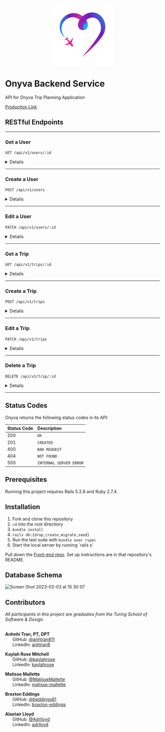 
<div id="header" align="center">
<img src="src/assets/logo_transparent.png" alt="onyva logo" width="200" height="auto" />
</div>

# Onyva Backend Service

API for Onyva Trip Planning Application

[Production Link](https://onyva-be.herokuapp.com/api/v1/trips/1)

## RESTful Endpoints


---

### Get a User


```http
GET /api/v1/users/:id
```

<details close>
<summary>  Details </summary>
<br>
    
Parameters: <br>
```
No Parameters
```

| Code | Description |
| :--- | :--- |
| 200 | `OK` |

Example Value:

```json

{
    "data": {
        "id": "1",
        "type": "user",
        "attributes": {
            "first_name": "Kaylah",
            "last_name": "Rose",
            "phone_number": null,
            "email": "kaylahrosem@gmail.com",
            "emergency_contact_name": null,
            "emergency_contact_phone_number": null,
            "google_uid": "12345678901234567890"
        }
    }
}
```

</details>

---


### Create a User



```http
POST /api/v1/users
```

<details close>
<summary>  Details </summary>
<br>
    
Parameters: <br>
```
CONTENT_TYPE=application/json
```

| Code | Description |
| :--- | :--- |
| 201 | Created |

Example Value:

```json
{
    "data": {
        "id": "3",
        "type": "user",
        "attributes": {
            "first name": "Harry",
            "last_name": "Potter",
            "phone_number": "123456789",
            "email": "harry@hogwarts.com",
            "emergency_contact_name": null,
            "emergency_contact_phone_number": null
        }
    }
}
```

</details>


---


### Edit a User

```http
PATCH /api/v1/users/:id
```

<details close>
<summary>  Details </summary>
<br>
    
Parameters: <br>
```
CONTENT_TYPE=application/json
```

| Code | Description |
| :--- | :--- |
| 200 | `OK` |

Example Value:

```json
{
    "data": {
        "id": "1",
        "type": "user",
        "attributes": {
            "first name": "bob",
            "Last_name": "Jef",
            "phone_number": "123456789",
            "email": "jef@jef.com",
            "emergency_contact_name": null,
            "emergency_contact_phone_number": null
        }
    }
}
```


</details>


---


### Get a Trip


```http
GET /api/v1/trips/:id
```

<details close>
<summary>  Details </summary>
<br>
    
Parameters: <br>
```
No Parameters
```

| Code | Description |
| :--- | :--- |
| 200 | `OK` |

Example Value:

```json
{
    "data": {
        "id": "1",
        "type": "trip",
        "attributes": {
            "name": "Girl's Trip",
            "city": "Denver",
            "country": "United States",
            "postcode": "80020",
            "place_id": "21fqirl123b1278",
            "start_date": "2023-03-14",
            "end_date": "2023-03-17",
            "image_url": "https://live.staticflickr.com/65535/52190921778_23ed1cc279_w.jpg",
            "events": [
                {
                    "id": 236,
                    "trip_id": 21,
                    "event_date": null,
                    "event_time": null,
                    "event_id": "515dc823b891e357c059ae4731ce3ad34040f00102f901af846c1000000000920315546865204465706f74204261722026204772696c6c",
                    "votes": null,
                    "confirmed": false,
                    "created_at": "2023-03-03T04:24:25.625Z",
                    "updated_at": "2023-03-03T04:24:25.625Z",
                    "name": "The Depot Bar & Grill",
                    "address": "East Hearne Avenue, Paris, TX 75460, United States of America",
                    "category": "restaurant"
                },
                {...},
                {...},
                {...},
                {etc},
            ]
        },
        "relationships": {
            "events": {
                "data": [
                    {
                        "id": "236",
                        "type": "event"
                    },
                    {...},
                    {etc},
                ]
            }
        }
    },
    "included": [
        {
            "id": "236",
            "type": "event",
            "attributes": {
                "id": 236,
                "trip_id": 21,
                "event_date": null,
                "event_time": null,
                "event_id": "515dc823b891e357c059ae4731ce3ad34040f00102f901af846c1000000000920315546865204465706f74204261722026204772696c6c",
                "votes": null,
                "confirmed": false,
                "name": "The Depot Bar & Grill",
                "address": "East Hearne Avenue, Paris, TX 75460, United States of America",
                "category": "restaurant"
            },
            "relationships": {
                "trip": {
                    "data": {
                        "id": "21",
                        "type": "trip"
                    }
                }
            }
        },
        {etc},
    ]
}
```


</details>


---


### Create a Trip

```http
POST /api/v1/trips
```

<details close>
<summary>  Details </summary>
<br>
    
Parameters: <br>
```
CONTENT_TYPE=application/json
```

| Code | Description |
| :--- | :--- |
| 201 | `CREATED` |

Example Value:

```json
{
    "data": {
        "id": "1",
        "type": "trip",
        "attributes": {
            "name": "Girl's Trip",
            "city": "Denver",
            "country": "United States",
            "postcode": "80020",
            "place_id": "21fqirl123b1278",
            "start_date": "2023-03-14",
            "end_date": "2023-03-17",
            "image_url": "https://live.staticflickr.com/65535/52190921778_23ed1cc279_w.jpg",
            "events": [
                {
                    "id": 236,
                    "trip_id": 21,
                    "event_date": null,
                    "event_time": null,
                    "event_id": "515dc823b891e357c059ae4731ce3ad34040f00102f901af846c1000000000920315546865204465706f74204261722026204772696c6c",
                    "votes": null,
                    "confirmed": false,
                    "created_at": "2023-03-03T04:24:25.625Z",
                    "updated_at": "2023-03-03T04:24:25.625Z",
                    "name": "The Depot Bar & Grill",
                    "address": "East Hearne Avenue, Paris, TX 75460, United States of America",
                    "category": "restaurant"
                },
                {...},
                {...},
                {...},
                {etc},
            ]
        },
        "relationships": {
            "events": {
                "data": [
                    {
                        "id": "236",
                        "type": "event"
                    },
                    {...},
                    {etc},
                ]
            }
        }
    },
    "included": [
        {
            "id": "236",
            "type": "event",
            "attributes": {
                "id": 236,
                "trip_id": 21,
                "event_date": null,
                "event_time": null,
                "event_id": "515dc823b891e357c059ae4731ce3ad34040f00102f901af846c1000000000920315546865204465706f74204261722026204772696c6c",
                "votes": null,
                "confirmed": false,
                "name": "The Depot Bar & Grill",
                "address": "East Hearne Avenue, Paris, TX 75460, United States of America",
                "category": "restaurant"
            },
            "relationships": {
                "trip": {
                    "data": {
                        "id": "21",
                        "type": "trip"
                    }
                }
            }
        },
        {etc},
    ]
}
```


</details>


---


### Edit a Trip

```http
PATCH /api/v1/trips
```

<details close>
<summary>  Details </summary>
<br>
    
Parameters: <br>
```
CONTENT_TYPE=application/json
```

| Code | Description |
| :--- | :--- |
| 200 | `OK` |

Example Value:

```json
{
    "data": {
        "id": "1",
        "type": "trip",
        "attributes": {
            "name": "Girl's Trip",
            "city": "Denver",
            "country": "United States",
            "postcode": "80020",
            "place_id": "21fqirl123b1278",
            "start_date": "2023-03-14",
            "end_date": "2023-03-17",
            "image_url": "https://live.staticflickr.com/65535/52190921778_23ed1cc279_w.jpg",
            "events": [
                {
                    "id": 236,
                    "trip_id": 21,
                    "event_date": null,
                    "event_time": null,
                    "event_id": "515dc823b891e357c059ae4731ce3ad34040f00102f901af846c1000000000920315546865204465706f74204261722026204772696c6c",
                    "votes": null,
                    "confirmed": false,
                    "created_at": "2023-03-03T04:24:25.625Z",
                    "updated_at": "2023-03-03T04:24:25.625Z",
                    "name": "The Depot Bar & Grill",
                    "address": "East Hearne Avenue, Paris, TX 75460, United States of America",
                    "category": "restaurant"
                },
                {...},
                {...},
                {...},
                {etc},
            ]
        },
        "relationships": {
            "events": {
                "data": [
                    {
                        "id": "236",
                        "type": "event"
                    },
                    {...},
                    {etc},
                ]
            }
        }
    },
    "included": [
        {
            "id": "236",
            "type": "event",
            "attributes": {
                "id": 236,
                "trip_id": 21,
                "event_date": null,
                "event_time": null,
                "event_id": "515dc823b891e357c059ae4731ce3ad34040f00102f901af846c1000000000920315546865204465706f74204261722026204772696c6c",
                "votes": null,
                "confirmed": false,
                "name": "The Depot Bar & Grill",
                "address": "East Hearne Avenue, Paris, TX 75460, United States of America",
                "category": "restaurant"
            },
            "relationships": {
                "trip": {
                    "data": {
                        "id": "21",
                        "type": "trip"
                    }
                }
            }
        },
        {etc},
    ]
}
```

</details>

---


### Delete a Trip

```http
DELETE /api/v1/trip/:id
```

<details close>
<summary>  Details </summary>
<br>
    
Parameters: <br>
```
CONTENT_TYPE=application/json
```

| Code | Description |
| :--- | :--- |
| 204 | No Content |

Example Value:

```json
''
```

</details>



---




## Status Codes

Onyva returns the following status codes in its API:

| Status Code | Description |
| :--- | :--- |
| 200 | `OK` |
| 201 | `CREATED` |
| 400 | `BAD REQUEST` |
| 404 | `NOT FOUND` |
| 500 | `INTERNAL SERVER ERROR` |

## Prerequisites
Running this project requires Rails 5.2.8 and Ruby 2.7.4.

## Installation

1. Fork and clone this repository
2. `cd` into the root directiory
3. `bundle install`
4. `rails db:{drop,create,migrate,seed}`
5. Run the test suite with `bundle exec rspec`
6. Start the local server by running `rails s'

Pull down the [Front-end repo](https://github.com/On-y-va/onyva_fe). Set up instructions are in that repository's README.

## Database Schema

![Screen Shot 2023-03-03 at 15 30 07](https://user-images.githubusercontent.com/111713452/222853257-e6106237-b246-4a5e-b9d2-5379cb8cfe51.png)


## Contributors

<i>All participants in this project are graduates from the Turing School of Software & Design.</i> <br> <br>
  
<b>Anhnhi Tran, PT, DPT</b> <br>
&nbsp;&nbsp;&nbsp;&nbsp;&nbsp; GitHub: <a href="https://github.com/anhtran811">@anhtran811</a> <br>
&nbsp;&nbsp;&nbsp;&nbsp;&nbsp; LinkedIn: <a href="https://www.linkedin.com/in/anhtran8/">anhtran8</a> <br>

<b>Kaylah Rose Mitchell</b> <br>
&nbsp;&nbsp;&nbsp;&nbsp;&nbsp; GitHub: <a href="https://github.com/kaylahrose">@kaylahrose</a> <br>
&nbsp;&nbsp;&nbsp;&nbsp;&nbsp; LinkedIn: <a href="https://www.linkedin.com/in/kaylahrose/">kaylahrose</a> <br>

<b>Matisse Mallette</b> <br>
&nbsp;&nbsp;&nbsp;&nbsp;&nbsp; GitHub: <a href="https://github.com/MatisseMallette">@MatisseMallette</a> <br>
&nbsp;&nbsp;&nbsp;&nbsp;&nbsp; LinkedIn: <a href="https://www.linkedin.com/in/matisse-mallette/">matisse-mallette</a> <br>

<b>Braxton Eddings</b> <br>
&nbsp;&nbsp;&nbsp;&nbsp;&nbsp; GitHub: <a href="https://github.com/beddings81">@beddings81</a> <br>
&nbsp;&nbsp;&nbsp;&nbsp;&nbsp; LinkedIn: <a href="https://www.linkedin.com/in/braxton-eddings/">braxton-eddings</a> <br>

<b>Alastair Lloyd</b> <br>
&nbsp;&nbsp;&nbsp;&nbsp;&nbsp; GitHub: <a href="https://github.com/Adrlloyd">@Adrlloyd</a> <br>
&nbsp;&nbsp;&nbsp;&nbsp;&nbsp; LinkedIn: <a href="https://www.linkedin.com/in/adrlloyd/">adrlloyd</a> <br>

